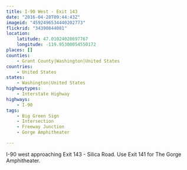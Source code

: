 ```yaml
---
title: I-90 West - Exit 143
date: "2016-04-28T09:44:43Z"
imageid: "4592496534440202773"
flickrid: "34390844081"
location:
    latitude: 47.01024028697767
    longitude: -119.95300054550172
places: []
counties:
    - Grant County|Washington|United States
countries:
    - United States
states:
    - Washington|United States
highwaytypes:
    - Interstate Highway
highways:
    - I-90
tags:
    - Big Green Sign
    - Intersection
    - Freeway Junction
    - Gorge Amphitheater

---
```

I-90 west approaching Exit 143 - Silica Road.  Use Exit 141 for The Gorge Amphitheater.